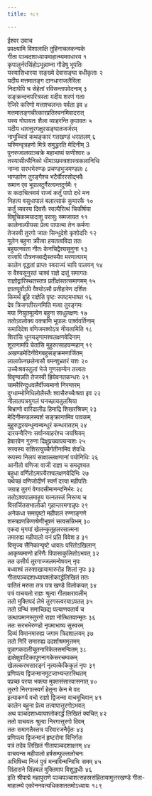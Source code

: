 ```yaml
---
title: १८९

---
```

ईश्वर उवाच  
प्रवक्ष्यामि विशालाक्षि तुहिनाचलकन्यके  
गीता पञ्चदशाध्यायमाहात्म्यमवधारय १  
कृपालुर्नरसिंहोऽभून्नाम्ना गौडेषु भूपतिः  
यस्यासिधारया सङ्ख्ये देवासङ्घा वधीकृताः २  
यदीय मत्तमातङ्ग दानधाराजलैरिला  
निदाघेपि च सेहेतां रविसन्तापवेदनाम् ३  
सङ्क्रन्दनपरित्रस्ता यदीय शरणं गताः  
रेजिरे करिणो मत्ताश्चलन्तः पर्वता इव ४  
मत्तमातङ्गचीत्कारप्रतिस्वनमिवादरात्  
यस्य गोपायतः शैला व्याहरन्ति कृपावतः ५  
यदीय धावत्तुरगक्षुरसङ्घातजर्जरम्  
नाभूच्चित्रं कथङ्कारं गतखण्डं धरातलम् ६  
यस्मिन्वृत्रहणो मित्रे समुद्धरति मेदिनीम् 3  
पुनरुज्वलयाञ्चक्रे महाभाष्यं फणीश्वरः ७  
तस्यासीत्सैनिको धीमाञ्छस्त्रशास्त्रकलानिधिः  
नाम्ना सरभभेरुण्डः प्रचण्डभुजमण्डलः ८  
भाण्डारेण तुरङ्गैश्च भटैर्वीररसोद्भवैः  
समान एव भूपालदुर्गैरत्यन्तदुर्गमैः ९  
स कदाचित्स्वयं राज्यं कर्तुं पापो दधे मनः  
निहत्य वसुधापालं बलात्साकं कुमारकै १०  
कर्तुं व्यवस्य दिवसैः स्वल्पैरित्थं चिकीर्षया  
विषूचिकामयादाशु परासुः समजायत ११  
कालेनाल्पीयसा प्रेत्य पापात्मा तेन कर्मणा  
तेजस्वी तुरगो जातः सिन्धुदेशे कृशोदरिः १२  
मूलेन बहुना क्रीत्वा हयतत्वविदा ततः  
बहुयत्नवता नीतः केनचिद्वैश्यसूनुना १३  
राजापि पौत्रनप्त्त्राद्यैस्तस्यैव मरणात्परम्  
कालेन वृद्धतां प्राप्तः स्वराज्यं चापि पालयन् १४  
स वैश्यसूनुस्तं चाश्वं राज्ञे दातुं समागतः  
राज्ञोद्वारिस्थतस्तत्र प्रतीक्षंस्तत्समागमम् १५  
ज्ञातपूर्वोऽपि वैश्योऽसौ प्रतीहारेण दर्शितः  
किमर्थं ब्रूहि राज्ञेति पृष्टः स्पष्टमभाषत १६  
देव त्रिजगतीरत्नमिति मत्वा तुरङ्गमः  
मया नियुतमूल्येन बहुना साधुलक्षणः १७  
ततोऽवलोक्य वक्त्राणि भूपालः पार्श्ववर्तिनाम्  
समादिदेश वणिजमश्वोऽत्र नीयतामिति १८  
शिरांसि धूनयन्नृणामश्वलक्षणवेदिनाम्  
शूराणामपि चेतांसि मुहुरुत्साहयन्महान् १९  
अखण्डमेदिनीवेगबहुसङ्क्रमणार्जितम्  
लालाफेनछलेनासौ वमन्शुभ्रतरं यशः २०  
उच्चैःश्रवस्तुलां भेजे गुणसाम्येन तत्त्वतः  
विवृण्वन्नति तेजस्वी ह्रियेवनतकन्धरः २१  
चामरैरिन्दुधवलैर्वीज्यमानो निरन्तरम्  
दुग्धाम्भोनिधिलोलैस्तैः श्वासैरुच्चैःश्रवा इव २२  
नीलातपत्रयुगलं घनच्छायतुलश्रिया  
बिभ्राणो वारिदालीढ हिमाद्रि शिखरश्रियम् २३  
मेदिनीमण्डलस्पर्श सङ्क्रान्तमिव पावकम्  
मुहुरुद्धरयन्धुन्वन्बन्धुरं कन्धरातटम् २४  
दारयन्वैरिणः सर्वान्व्याहरंश्च जयश्रियम्  
हेषारवेण गुरुणा दिक्षुप्रख्यापयन्यशः २५  
सत्त्वस्य राशिरत्युच्चैर्गतीनामिव शेवधिः  
रूपस्य निलयं साक्षाल्लक्षणानां पयोनिधिः २६  
आनीतो वणिजा वाजी राज्ञा च समदृश्यत  
बहुधा वर्णितोऽमात्यैरश्वलक्षणवेदिभिः २७  
यथेच्छं वणिजोदीर्णं स्वर्णं दत्त्वा महीपतिः  
जग्राह तुरगं वेगादसीमानन्दनिर्भरः २८  
ततोऽश्वपालमाहूय यत्नतस्तं निरूप्य च  
विसर्जितसभालोको गृहान्तरमगान्नृपः २९  
अनेकधा समापृष्टो महीपालं रण्णाङ्गणे  
शस्त्रव्रणकिणश्रेणीभूषणं सत्वसन्निभम् ३०  
एकदा मृगयां खेलन्कुतूहलरसात्मना  
तमारुह्य महीपालो वनं प्रति विवेश ह ३१  
विसृज्य सैनिकान्पृष्टे धावतः परितोऽखिलान्  
आकृष्यमाणो हरिणैः पिपासाकुलितोऽभवत् ३२  
तत उत्तीर्य तुरगाज्जलमन्वेषयन् नृपः  
बध्वाश्वं तरुशाखायामारुरोह शिलां नृपः ३३  
गीतापञ्चदशाध्यायश्लोकार्द्धलिखितं ततः  
पातितं मरुता तत्र यत्र खण्डे विलोकयत् ३४  
पत्रं वाचयतो राज्ञः श्रुत्वा गीताक्षरावलीम्  
ततो मुक्तिपदं लेभे तुरगस्त्वरयाऽपतत् ३५  
ततो ग्रन्थिं समाच्छिद्य पल्याणवतार्य च  
उत्थापमानस्तुरगो राज्ञा नोत्थितवान्मृतः ३६  
ततः सरभभेरुण्डो नृपमाभाष्य सुस्वरम्  
दिव्यं विमानमारुह्य जगाम त्रिदशालयम् ३७  
ततो गिरिं समारुह्य ददर्शाश्रममुत्तमम्  
पुन्नागकदलीचूतनारिकेलसमन्वितम् ३८  
द्राक्षेक्षुवाटिकापूगनागकेसरचम्पकम्  
खेलत्करभसारङ्गं नृत्यत्केकिकुलं नृपः ३९  
प्रणिपत्य द्विजन्मानमुटजाभ्यन्तरस्थितम्  
पप्रच्छ परया भक्त्या मुक्तसंसारवासनात् ४०  
तुरगो निरगात्स्वर्गं हेतुना केन मे वद  
इत्याकर्ण्य वचो राज्ञो द्विजन्मा वाचमूचिवान् ४१  
कालेन बहुना प्रेत्य तत्पापात्तुरगोऽभवत्  
अथ पञ्चदशाध्यायश्लोकार्द्धं लिखितं क्वचित् ४२  
ततो वाचयतः श्रुत्वा निरगात्तुरगो दिवम्  
ततः समागतैस्तत्र परिवारजनैर्वृतः ४३  
प्रणिपत्य द्विजन्मानं हृष्टरोमा विनिर्गतः  
पत्रं तदेव लिखितं गीतापञ्चदशाक्षरम् ४४  
वाचयन्स महीपालो हर्षसम्फुल्ललोचनः  
अभिषिच्य निजं पुत्रं मन्त्रविन्मन्त्रिभिः समम् ४५  
सिंहासने सिंहबलं मुक्तिमाप विशुद्धधीः ४६  
इति श्रीपाद्मे महापुराणे पञ्चपञ्चाशत्सहस्रसंहितायामुत्तरखण्डे गीता-  
माहात्म्ये एकोननवत्यधिकशततमोऽध्यायः १८९